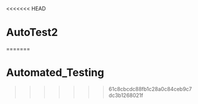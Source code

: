 <<<<<<< HEAD
# AutoTest2
=======
# Automated_Testing
>>>>>>> 61c8cbcdc88fb1c28a0c84ceb9c7dc3b1268021f
